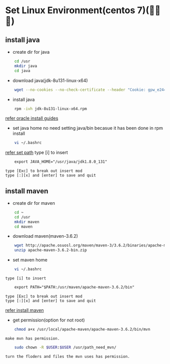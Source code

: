 # Set Linux Environment(centos 7)(🙈🙉🙊)


## install java
* create dir for java
```sh
    cd /usr
    mkdir java
    cd java
``` 

* download java(jdk-8u131-linux-x64)
```sh
	wget --no-cookies --no-check-certificate --header "Cookie: gpw_e24=http%3A%2F%2Fwww.oracle.com%2F; oraclelicense=accept-securebackup-cookie" "http://download.oracle.com/otn-pub/java/jdk/8u131-b11/d54c1d3a095b4ff2b6607d096fa80163/jdk-8u131-linux-x64.rpm"
``` 

* install java
```sh
    rpm -ivh jdk-8u131-linux-x64.rpm
``` 
[refer oracle install guides](https://docs.oracle.com/javase/8/docs/technotes/guides/install/linux_jdk.html)


* set java home
    no need setting java/bin becasue it has been done in rpm install
```sh
    vi ~/.bashrc
``` 
[refer set path](https://stackoverflow.com/questions/14637979/how-to-permanently-set-path-on-linux-unix)
    type [i] to insert 
```txt
    export JAVA_HOME="/usr/java/jdk1.8.0_131"
``` 
    type [Exc] to break out insert mod
    type [:][x] and [enter] to save and quit


## install maven
* create dir for maven
```sh
    cd ~
    cd /usr
    mkdir maven
    cd maven
``` 

* download maven(maven-3.6.2)
```sh
    wget http://apache.osuosl.org/maven/maven-3/3.6.2/binaries/apache-maven-3.6.2-bin.zip
    unzip apache-maven-3.6.2-bin.zip
```

* set maven home
```sh
    vi ~/.bashrc
``` 
    type [i] to insert 
```txt
    export PATH="$PATH:/usr/maven/apache-maven-3.6.2/bin"
``` 
    type [Exc] to break out insert mod
    type [:][x] and [enter] to save and quit
[refer install maven](https://maven.apache.org/install.html)

* get permission(option for not root)
```sh
    chmod a+x /usr/local/apache-maven/apache-maven-3.6.2/bin/mvn
```
    make mvn has permission.
```sh
    sudo chown -R $USER:$USER /usr/path_need_mvn/
```
    turn the floders and files the mvn uses has permission.
